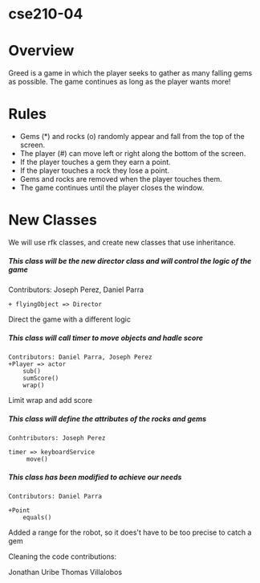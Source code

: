 # cse210-04
# Overview 
Greed is a game in which the player seeks to gather as many falling gems as possible. The game continues as long as the player wants more!

# Rules
- Gems (*) and rocks (o) randomly appear and fall from the top of the screen.
- The player (#) can move left or right along the bottom of the screen.
- If the player touches a gem they earn a point.
- If the player touches a rock they lose a point.
- Gems and rocks are removed when the player touches them.
- The game continues until the player closes the window.

# New Classes 

We will use rfk classes, and create new classes that use inheritance.

##### This class will be the new director class and will control the logic of the game
Contributors: Joseph Perez, Daniel Parra 
```
+ flyingObject => Director
```
Direct the game with a different logic
##### This class will call timer to move objects and hadle score
```
Contributors: Daniel Parra, Joseph Perez
+Player => actor 
	sub()
	sumScore()
	wrap()
```
Limit wrap and add score
##### This class will define the attributes of the rocks and gems
	Conhtributors: Joseph Perez
```
timer => keyboardService
	 move()
```

##### This class has been modified to achieve our needs
	Contributors: Daniel Parra
``` 
+Point
	equals()	
```
Added a range for the robot, so it does't have to be too precise to catch a gem

Cleaning the code contributions:

Jonathan Uribe
Thomas Villalobos